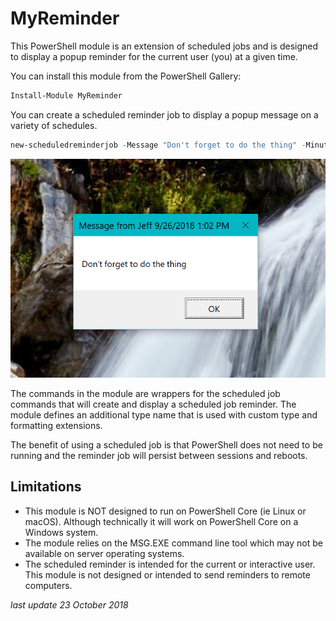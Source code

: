 # MyReminder

This PowerShell module is an extension of scheduled jobs and is designed to display a popup reminder for the current user (you) at a given time.

You can install this module from the PowerShell Gallery:

```powershell
Install-Module MyReminder
```

You can create a scheduled reminder job to display a popup message on a variety of schedules.

```powershell
new-scheduledreminderjob -Message "Don't forget to do the thing" -Minutes 30
```

![example](assets/example.png)

The commands in the module are wrappers for the scheduled job commands that will create and display a scheduled job reminder. The module defines an additional type name that is used with custom type and formatting extensions.

The benefit of using a scheduled job is that PowerShell does not need to be running and the reminder job will persist between sessions and reboots.

## Limitations

* This module is NOT designed to run on PowerShell Core (ie Linux or macOS). Although technically it will work on PowerShell Core on a Windows system.
* The module relies on the MSG.EXE command line tool which may not be available on server operating systems.
* The scheduled reminder is intended for the current or interactive user. This module is not designed or intended to send reminders to remote computers.

_last update 23 October 2018_

